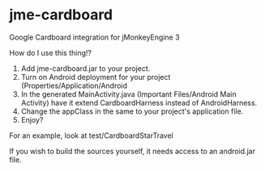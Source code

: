 # jme-cardboard
Google Cardboard integration for jMonkeyEngine 3

How do I use this thing!?

1. Add jme-cardboard.jar to your project.
2. Turn on Android deployment for your project (Properties/Application/Android
3. In the generated MainActivity.java (Important Files/Android Main Activity) have it extend CardboardHarness instead of AndroidHarness.
4. Change the appClass in the same to your project's application file.
5. Enjoy?

For an example, look at test/CardboardStarTravel

If you wish to build the sources yourself, it needs access to an android.jar file.

